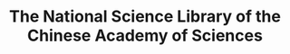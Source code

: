 ---
dateStart: 2008-06-17
dateEnd: 2008-08-15
title: "The National Science Library of the Chinese Academy of Sciences"
venue: "The National Science Library of the Chinese Academy of Sciences"
organizer:
credit:
city: Lanzhou
state:
country: China
pdfLink:
venueImages:
---